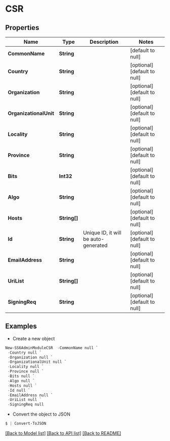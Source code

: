 # CSR
## Properties

Name | Type | Description | Notes
------------ | ------------- | ------------- | -------------
**CommonName** | **String** |  | [default to null]
**Country** | **String** |  | [optional] [default to null]
**Organization** | **String** |  | [optional] [default to null]
**OrganizationalUnit** | **String** |  | [optional] [default to null]
**Locality** | **String** |  | [optional] [default to null]
**Province** | **String** |  | [optional] [default to null]
**Bits** | **Int32** |  | [optional] [default to null]
**Algo** | **String** |  | [optional] [default to null]
**Hosts** | **String[]** |  | [optional] [default to null]
**Id** | **String** | Unique ID, it will be auto-generated | [optional] [default to null]
**EmailAddress** | **String** |  | [optional] [default to null]
**UriList** | **String[]** |  | [optional] [default to null]
**SigningReq** | **String** |  | [optional] [default to null]

## Examples

- Create a new object
```powershell
New-SS6AdminModuleCSR  -CommonName null `
 -Country null `
 -Organization null `
 -OrganizationalUnit null `
 -Locality null `
 -Province null `
 -Bits null `
 -Algo null `
 -Hosts null `
 -Id null `
 -EmailAddress null `
 -UriList null `
 -SigningReq null
```

- Convert the object to JSON
```powershell
$ | Convert-ToJSON
```


[[Back to Model list]](../README.md#documentation-for-models) [[Back to API list]](../README.md#documentation-for-api-endpoints) [[Back to README]](../README.md)

